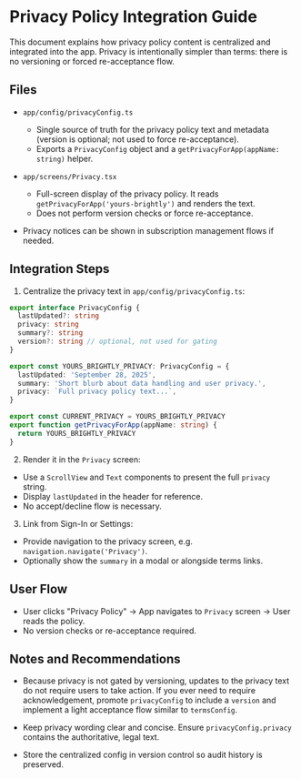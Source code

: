 # Privacy Policy Integration Guide

This document explains how privacy policy content is centralized and integrated into the app. Privacy is intentionally simpler than terms: there is no versioning or forced re-acceptance flow.

## Files

- `app/config/privacyConfig.ts`
  - Single source of truth for the privacy policy text and metadata (version is optional; not used to force re-acceptance).
  - Exports a `PrivacyConfig` object and a `getPrivacyForApp(appName: string)` helper.

- `app/screens/Privacy.tsx`
  - Full-screen display of the privacy policy. It reads `getPrivacyForApp('yours-brightly')` and renders the text.
  - Does not perform version checks or force re-acceptance.

- Privacy notices can be shown in subscription management flows if needed.

## Integration Steps

1. Centralize the privacy text in `app/config/privacyConfig.ts`:

```ts
export interface PrivacyConfig {
  lastUpdated?: string
  privacy: string
  summary?: string
  version?: string // optional, not used for gating
}

export const YOURS_BRIGHTLY_PRIVACY: PrivacyConfig = {
  lastUpdated: 'September 28, 2025',
  summary: 'Short blurb about data handling and user privacy.',
  privacy: `Full privacy policy text...`,
}

export const CURRENT_PRIVACY = YOURS_BRIGHTLY_PRIVACY
export function getPrivacyForApp(appName: string) {
  return YOURS_BRIGHTLY_PRIVACY
}
```

2. Render it in the `Privacy` screen:

- Use a `ScrollView` and `Text` components to present the full `privacy` string.
- Display `lastUpdated` in the header for reference.
- No accept/decline flow is necessary.

3. Link from Sign-In or Settings:

- Provide navigation to the privacy screen, e.g. `navigation.navigate('Privacy')`.
- Optionally show the `summary` in a modal or alongside terms links.

## User Flow

- User clicks "Privacy Policy" → App navigates to `Privacy` screen → User reads the policy.
- No version checks or re-acceptance required.

## Notes and Recommendations

- Because privacy is not gated by versioning, updates to the privacy text do not require users to take action. If you ever need to require acknowledgement, promote `privacyConfig` to include a `version` and implement a light acceptance flow similar to `termsConfig`.

- Keep privacy wording clear and concise. Ensure `privacyConfig.privacy` contains the authoritative, legal text.

- Store the centralized config in version control so audit history is preserved.
